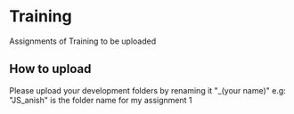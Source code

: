 # Training
Assignments of Training to be uploaded

## How to upload
Please upload your development folders by renaming it "_(your name)" e.g:  "JS_anish" is the folder name for my assignment 1
